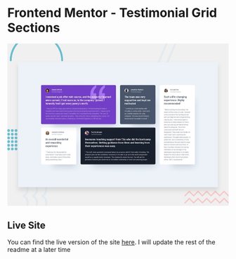 # Frontend Mentor - Testimonial Grid Sections

![Design preview for the Testimonial Grid Sections coding challenge](./src/assets/images/desktop-preview.jpg)

## Live Site

You can find the live version of the site [here](https://thriving-quokka-f652dd.netlify.app). I will update the rest of the readme at a later time
